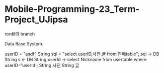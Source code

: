 # Mobile-Programming-23_Term-Project_UJipsa
rordil의 branch

Data Base System.

userID = "asdf"
String sql = "select userID,사진,글 from 판매table";
sql -> DB
String s <- DB
String userId -> select Nickname from usertable where userID='userId';
String 사진
String 글
